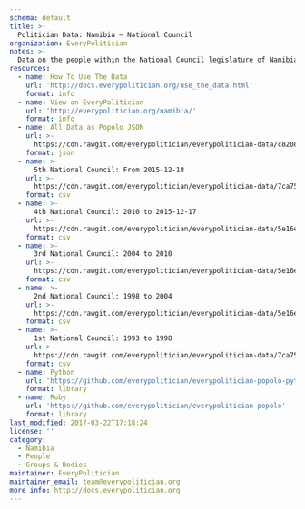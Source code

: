 ```yaml
---
schema: default
title: >-
  Politician Data: Namibia — National Council
organization: EveryPolitician
notes: >-
  Data on the people within the National Council legislature of Namibia.
resources:
  - name: How To Use The Data
    url: 'http://docs.everypolitician.org/use_the_data.html'
    format: info
  - name: View on EveryPolitician
    url: 'http://everypolitician.org/namibia/'
    format: info
  - name: All Data as Popolo JSON
    url: >-
      https://cdn.rawgit.com/everypolitician/everypolitician-data/c8208fb18fb178607b18fe3d7e8205fe909a72d5/data/Namibia/Council/ep-popolo-v1.0.json
    format: json
  - name: >-
      5th National Council: From 2015-12-18
    url: >-
      https://cdn.rawgit.com/everypolitician/everypolitician-data/7ca7514d3cbcb19f0e84ee3326d58e7e88e15178/data/Namibia/Council/term-5.csv
    format: csv
  - name: >-
      4th National Council: 2010 to 2015-12-17
    url: >-
      https://cdn.rawgit.com/everypolitician/everypolitician-data/5e16e2b4f85e6e59b9d62df05a5f38a559d31927/data/Namibia/Council/term-4.csv
    format: csv
  - name: >-
      3rd National Council: 2004 to 2010
    url: >-
      https://cdn.rawgit.com/everypolitician/everypolitician-data/5e16e2b4f85e6e59b9d62df05a5f38a559d31927/data/Namibia/Council/term-3.csv
    format: csv
  - name: >-
      2nd National Council: 1998 to 2004
    url: >-
      https://cdn.rawgit.com/everypolitician/everypolitician-data/5e16e2b4f85e6e59b9d62df05a5f38a559d31927/data/Namibia/Council/term-2.csv
    format: csv
  - name: >-
      1st National Council: 1993 to 1998
    url: >-
      https://cdn.rawgit.com/everypolitician/everypolitician-data/7ca7514d3cbcb19f0e84ee3326d58e7e88e15178/data/Namibia/Council/term-1.csv
    format: csv
  - name: Python
    url: 'https://github.com/everypolitician/everypolitician-popolo-python'
    format: library
  - name: Ruby
    url: 'https://github.com/everypolitician/everypolitician-popolo'
    format: library
last_modified: 2017-03-22T17:18:24
license: ''
category:
  - Namibia
  - People
  - Groups & Bodies
maintainer: EveryPolitician
maintainer_email: team@everypolitician.org
more_info: http://docs.everypolitician.org
---
```

